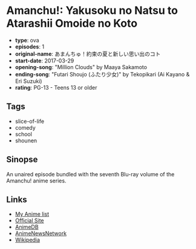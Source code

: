 # Amanchu!: Yakusoku no Natsu to Atarashii Omoide no Koto

-   **type**: ova
-   **episodes**: 1
-   **original-name**: あまんちゅ！約束の夏と新しい思い出のコト
-   **start-date**: 2017-03-29
-   **opening-song**: "Million Clouds" by Maaya Sakamoto
-   **ending-song**: "Futari Shoujo (ふたり少女)" by Tekopikari (Ai Kayano & Eri Suzuki)
-   **rating**: PG-13 - Teens 13 or older

## Tags

-   slice-of-life
-   comedy
-   school
-   shounen

## Sinopse

An unaired episode bundled with the seventh Blu-ray volume of the Amanchu! anime series.

## Links

-   [My Anime list](https://myanimelist.net/anime/33818/Amanchu__Yakusoku_no_Natsu_to_Atarashii_Omoide_no_Koto)
-   [Official Site](http://amanchu-anime.com/?p=275)
-   [AnimeDB](http://anidb.info/perl-bin/animedb.pl?show=anime&aid=11683)
-   [AnimeNewsNetwork](http://www.animenewsnetwork.com/encyclopedia/anime.php?id=17700)
-   [Wikipedia](https://en.wikipedia.org/wiki/Amanchu!)
